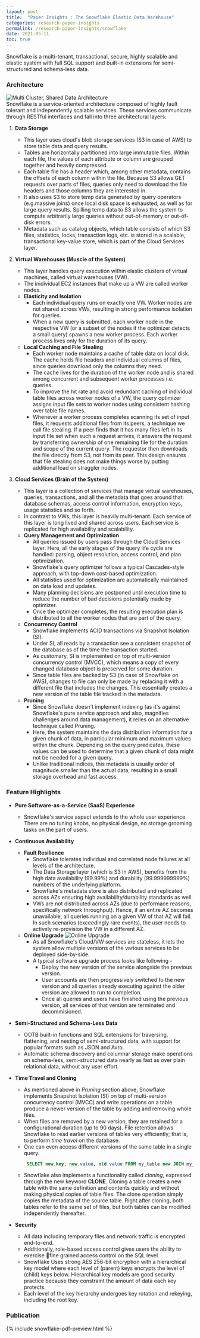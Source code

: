 ```yaml
---
layout: post
title:  "Paper Insights : The Snowflake Elastic Data Warehouse"
categories: research-paper-insights
permalink: /research-paper-insights/snowflake
date: 2021-05-11
toc: true
---
```


Snowflake is a multi-tenant, transactional, secure, highly scalable and elastic system with full SQL support and built-in extensions for semi-structured and schema-less data.  

### Architecture 
![](/img/snowflake_architecture.png "Multi Cluster, Shared Data Architecture")  
Snowflake is a service-oriented architecture composed of highly fault tolerant and independently scalable services. These services communicate through RESTful interfaces and fall into three architectural layers:  

1. **Data Storage** 
    * This layer uses cloud's blob storage services (S3 in case of AWS) to store table data and query results.
    * Tables are horizontally partitioned into large immutable files. Within each file, the values of each attribute or column are grouped together and heavily compressed.
    * Each table file has a header which, among other metadata, contains the offsets of each column within the file. Because S3 allows GET requests over parts of files, queries only need to download the file headers and those columns they are interested in.
    * It also uses S3 to store temp data generated by query operators (e.g.massive joins) once local disk space is exhausted, as well as for large query results. Spilling temp data to S3 allows the system to compute arbitrarily large queries without out-of-memory or out-of-disk errors.
    * Metadata such as catalog objects, which table consists of which S3 files, statistics, locks, transaction logs, etc. is stored in a scalable, transactional key-value store, which is part of the Cloud Services layer.

2. **Virtual Warehouses (Muscle of the System)**
    * This layer handles query execution within elastic clusters of virtual machines, called virtual warehouses (VW).
    * The inidividual EC2 instances that make up a VW are called worker nodes.
    * **Elasticity and Isolation**
        * Each individual query runs on exactly one VW. Worker nodes are not shared across VWs, resulting in strong performance isolation for queries.
        * When a new query is submitted, each worker node in the respective VW (or a subset of the nodes if the optimizer detects a small query) spawns a new worker process. Each worker process lives only for the duration of its query.
    * **Local Caching and File Stealing**
        * Each worker node maintains a cache of table data on local disk. The cache holds file headers and individual columns of files, since queries download only the columns they need.
        * The cache lives for the duration of the worker node and is shared among concurrent and subsequent worker processes i.e. queries.
        * To improve the hit rate and avoid redundant caching of individual table files across worker nodes of a VW, the query optimizer assigns input file sets to worker nodes using consistent hashing over table file names.
        * Whenever a worker process completes scanning its set of input files, it requests additional files from its peers, a technique we call file stealing. If a peer finds that it has many files left in its input file set when such a request arrives, it answers the request by transferring ownership of one remaining file for the duration and scope of the current query. The requestor then downloads the file directly from S3, not from its peer. This design ensures that file stealing does not make things worse by putting additional load on straggler nodes.

3. **Cloud Services (Brain of the System)**
    * This layer is a collection of services that manage virtual warehouses, queries, transactions, and all the metadata that goes around that: database schemas, access control information, encryption keys, usage statistics and so forth.
    * In contrast to VWs, this layer is heavily multi-tenant. Each service of this layer is long lived and shared across users. Each service is replicated for high availability and scalability.
    * **Query Management and Optimization**
        * All queries issued by users pass through the Cloud Services layer. Here, all the early stages of the query life cycle are handled: parsing, object resolution, access control, and plan optimization.
        * Snowflake's query optimizer follows a typical Cascades-style approach, with top-down cost-based optimization.
        * All statistics used for optimization are automatically maintained on data load and updates.
        * Many planning decisions are postponed until execution time to reduce the number of bad decisions potentially made by optimizer.
        * Once the optimizer completes, the resulting execution plan is distributed to all the worker nodes that are part of the query.
    * **Concurrency Control**
        * Snowflake implements ACID transactions via Snapshot Isolation (SI).
        * Under SI, all reads by a transaction see a consistent snapshot of the database as of the time the transaction started.
        * As customary, SI is implemented on top of multi-version concurrency control (MVCC), which means a copy of every changed database object is preserved for some duration.
        * Since table files are backed by S3 (in case of Snowflake on AWS), changes to file can only be made by replacing it with a different file that includes the changes. This essentially creates a new version of the table file tracked in the metadata.
    * **Pruning**
        * Since Snowflake doesn't implement indexing (as it's against Snowflake's pure service approach and also, magnifies challenges around data management), it relies on an alternative technique called Pruning.
        * Here, the system maintains the data distribution information for a given chunk of data, in particular minimum and maximum values within the chunk. Depending on the query predicates, these values can be used to determine that a given chunk of data might not be needed for a given query.
        * Unlike traditional indices, this metadata is usually order of magnitude smaller than the actual data, resulting in a small storage overhead and fast access.

### Feature Highlights

* **Pure Software-as-a-Service (SaaS) Experience**
    * Snowflake's service aspect extends to the whole user experience. There are no tuning knobs, no physical design, no storage grooming tasks on the part of users.

* **Continuous Availability**
    * **Fault Resilience**
        * Snowflake tolerates individual and correlated node failures at all levels of the architecture.
        * The Data Storage layer (which is S3 in AWS), benefits from the high data availability (99.99%) and durability 
        (99.999999999%) numbers of the underlying platform.
        * Snowflake's metadata store is also distributed and replicated across AZs ensuring high availability/durability standards as well.
        * VWs are not distributed across AZs (due to performace reasons, specifically network throughput). Hence, if an entire AZ becomes unavailable, all queries running on a given VW of that AZ will fail. In such scenarios (exceedingly rare events), the user needs to actively re-provision the VW in a different AZ.
    * **Online Upgrade**
        ![](/img/snowflake_online-upgrade.png "Online Upgrade")
        * As all Snowflake's Cloud/VW services are stateless, it lets the system allow multiple versions of the various services to be deployed side-by-side.
        * A typical software upgrade process looks like following -
            * Deploy the new version of the service alongside the previous version. 
            * User accounts are then progressively switched to the new version and all queries already executing against the older version are allowed to run to completion.
            * Once all queries and users have finished using the previous version, all services of that version are terminated and decommisioned.

* **Semi-Structured and Schema-Less Data**
    * OOTB built-in functions and SQL extensions for traversing, flattening, and nesting of semi-structured data, with support for popular formats such as JSON and Avro.
    * Automatic schema discovery and columnar storage make operations on schema-less, semi-structured data nearly as fast as over plain relational data, without any user effort.

* **Time Travel and Cloning**
    * As mentioned above in *Pruning* section above, Snowflake implements Snapshot Isolation (SI) on top of multi-version concurrency control (MVCC) and write operations on a table produce a newer version of the table by adding and removing whole files.
    * When files are removed by a new version, they are retained for a configurational duration (up to 90 days). File retention allows Snowflake to read earlier versions of tables very efficiently; that is, to perform *time travel* on the database.
    * One can even access different versions of the same table in a single query.  
        ```sql
         SELECT new.key, new.value, old.value FROM my_table new JOIN my_table AT(OFFSET => -86400) old ON new.key = old.key   WHERE new.value <> old.value;
        ```
    * Snowflake also implements a functionality called *cloning*, expressed through the new keyword **CLONE**. Cloning a table creates a new table with the same definition and contents quickly and without making physical copies of table files. The clone operation simply copies the metadata of the source table. Right after cloning, both tables refer to the same set of files, but both tables can be modified independently thereafter.

* **Security**
    * All data including temporary files and network traffic is encrypted end-to-end.
    * Additionally, role-based access control gives users the ability to exercise fine grained access control on the SQL level.
    * Snowflake Uses strong AES 256-bit encryption with a hierarchical key model where each level of (parent) keys encrypts the level of (child) keys below. Hierarchical key models are good security practice because they constraint the amount of data each key protects.
    * Each level of the key hierarchy undergoes key rotation and rekeying, including the root key.
    
### Publication
{% include snowflake-pdf-preview.html %}

